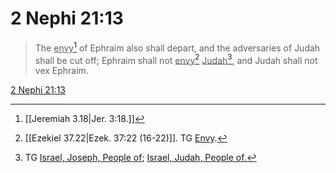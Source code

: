 # 2 Nephi 21:13

> The <u>envy</u>[^a] of Ephraim also shall depart, and the adversaries of Judah shall be cut off; Ephraim shall not <u>envy</u>[^b] <u>Judah</u>[^c], and Judah shall not vex Ephraim.

[2 Nephi 21:13](https://www.churchofjesuschrist.org/study/scriptures/bofm/2-ne/21?lang=eng&id=p13#p13)


[^a]: [[Jeremiah 3.18|Jer. 3:18.]]
[^b]: [[Ezekiel 37.22|Ezek. 37:22 (16-22)]]. TG [Envy](https://www.churchofjesuschrist.org/study/scriptures/tg/envy?lang=eng).
[^c]: TG [Israel, Joseph, People of](https://www.churchofjesuschrist.org/study/scriptures/tg/israel-joseph-people-of?lang=eng); [Israel, Judah, People of.](https://www.churchofjesuschrist.org/study/scriptures/tg/israel-judah-people-of?lang=eng)
